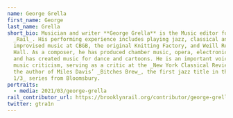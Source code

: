 ```yaml
---
name: George Grella
first_name: George
last_name: Grella
short_bio: Musician and writer **George Grella** is the Music editor for the
  _Rail_. His performing experience includes playing jazz, classical and
  improvised music at CBGB, the original Knitting Factory, and Weill Recital
  Hall. As a composer, he has produced chamber music, opera, electronic music,
  and has created music for dance and cartoons. He is an important voice in
  music criticism, serving as a critic at the _New York Classical Review_ and
  the author of Miles Davis’ _Bitches Brew_, the first jazz title in the _33
  1/3_ series from Bloomsbury.
portraits:
  - media: 2021/03/george-grella
rail_contributor_url: https://brooklynrail.org/contributor/george-grella
twitter: gtra1n
---
```

